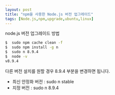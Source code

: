```yaml
---
layout: post
title: "npm을 사용한 Node.js 버전 업그레이드"
tags: [Node.js,npm,upgrade,ubuntu,linux]
---
```


node.js 버전 업그레이드 방법

```bash
$  sudo npm cache clean -f
$  sudo npm install -g n
$  sudo n 8.9.4
$  node -v
v8.9.4
```
다른 버전 설치를 원할 경우 8.9.4 부분을 변경하면 됩니다.
  * 최신 안정화 버전 : sudo n stable
  * 지정 버전 : sudo n 8.9.4

